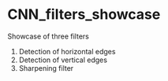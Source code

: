 # CNN_filters_showcase

Showcase of three filters
1. Detection of horizontal edges
2. Detection of vertical edges
3. Sharpening filter
